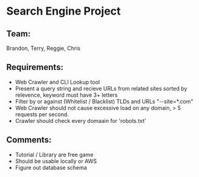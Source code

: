 # Search Engine Project

## Team:
Brandon, Terry, Reggie, Chris

## Requirements:
- Web Crawler and CLI Lookup tool
- Present a query string and recieve URLs from related sites
  sorted by relevence, keyword must have 3+ letters
- Filter by or against (Whitelist / Blacklist) TLDs and URLs "--site=*.com"
- Web Crawler should not cause excessive load on any domain, > 5 requests per second.
- Crawler should check every domaain for 'robots.txt'

## Comments:
- Tutorial / Library are free game
- Should be usable locally or AWS
- Figure out database schema